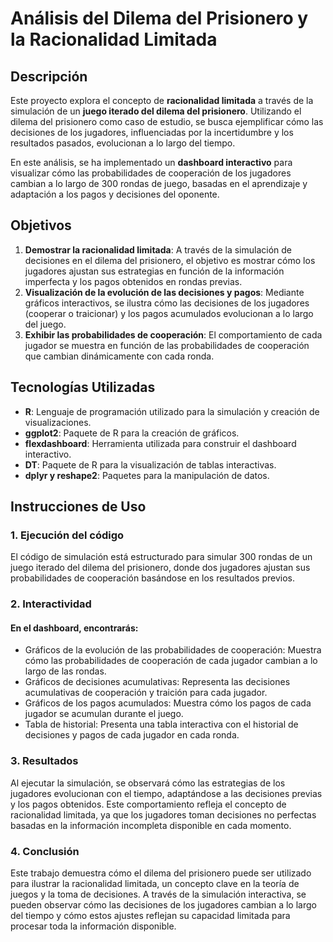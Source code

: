 # Análisis del Dilema del Prisionero y la Racionalidad Limitada

## Descripción

Este proyecto explora el concepto de **racionalidad limitada** a través de la simulación de un **juego iterado del dilema del prisionero**. Utilizando el dilema del prisionero como caso de estudio, se busca ejemplificar cómo las decisiones de los jugadores, influenciadas por la incertidumbre y los resultados pasados, evolucionan a lo largo del tiempo.

En este análisis, se ha implementado un **dashboard interactivo** para visualizar cómo las probabilidades de cooperación de los jugadores cambian a lo largo de 300 rondas de juego, basadas en el aprendizaje y adaptación a los pagos y decisiones del oponente.

## Objetivos

1. **Demostrar la racionalidad limitada**: A través de la simulación de decisiones en el dilema del prisionero, el objetivo es mostrar cómo los jugadores ajustan sus estrategias en función de la información imperfecta y los pagos obtenidos en rondas previas.
2. **Visualización de la evolución de las decisiones y pagos**: Mediante gráficos interactivos, se ilustra cómo las decisiones de los jugadores (cooperar o traicionar) y los pagos acumulados evolucionan a lo largo del juego.
3. **Exhibir las probabilidades de cooperación**: El comportamiento de cada jugador se muestra en función de las probabilidades de cooperación que cambian dinámicamente con cada ronda.

## Tecnologías Utilizadas

- **R**: Lenguaje de programación utilizado para la simulación y creación de visualizaciones.
- **ggplot2**: Paquete de R para la creación de gráficos.
- **flexdashboard**: Herramienta utilizada para construir el dashboard interactivo.
- **DT**: Paquete de R para la visualización de tablas interactivas.
- **dplyr y reshape2**: Paquetes para la manipulación de datos.

## Instrucciones de Uso

### 1. Ejecución del código

El código de simulación está estructurado para simular 300 rondas de un juego iterado del dilema del prisionero, donde dos jugadores ajustan sus probabilidades de cooperación basándose en los resultados previos.

### 2. Interactividad

#### En el dashboard, encontrarás:

- Gráficos de la evolución de las probabilidades de cooperación: Muestra cómo las probabilidades de cooperación de cada jugador cambian a lo largo de las rondas.
- Gráficos de decisiones acumulativas: Representa las decisiones acumulativas de cooperación y traición para cada jugador.
- Gráficos de los pagos acumulados: Muestra cómo los pagos de cada jugador se acumulan durante el juego.
- Tabla de historial: Presenta una tabla interactiva con el historial de decisiones y pagos de cada jugador en cada ronda.
### 3. Resultados 

Al ejecutar la simulación, se observará cómo las estrategias de los jugadores evolucionan con el tiempo, adaptándose a las decisiones previas y los pagos obtenidos. Este comportamiento refleja el concepto de racionalidad limitada, ya que los jugadores toman decisiones no perfectas basadas en la información incompleta disponible en cada momento.

### 4. Conclusión

Este trabajo demuestra cómo el dilema del prisionero puede ser utilizado para ilustrar la racionalidad limitada, un concepto clave en la teoría de juegos y la toma de decisiones. A través de la simulación interactiva, se pueden observar cómo las decisiones de los jugadores cambian a lo largo del tiempo y cómo estos ajustes reflejan su capacidad limitada para procesar toda la información disponible.




